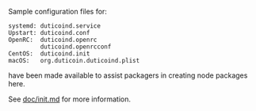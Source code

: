 Sample configuration files for:
```
systemd: duticoind.service
Upstart: duticoind.conf
OpenRC:  duticoind.openrc
         duticoind.openrcconf
CentOS:  duticoind.init
macOS:   org.duticoin.duticoind.plist
```
have been made available to assist packagers in creating node packages here.

See [doc/init.md](../../doc/init.md) for more information.
